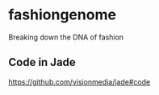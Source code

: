 fashiongenome
=============

Breaking down the DNA of fashion

Code in Jade
---
https://github.com/visionmedia/jade#code